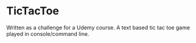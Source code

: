 # TicTacToe
Written as a challenge for a Udemy course. A text based tic tac toe game played in console/command line.
